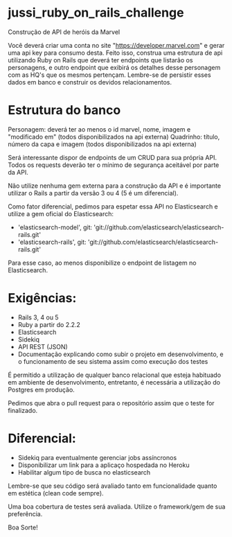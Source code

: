 # jussi_ruby_on_rails_challenge
Construção de API de heróis da Marvel

Você deverá criar uma conta no site "https://developer.marvel.com" e gerar uma api key para consumo desta. Feito isso, construa uma estrutura de api utilizando Ruby on Rails que deverá ter endpoints que listarão os personagens, e outro endpoint que exibirá os detalhes desse personagem com as HQ's que os mesmos pertençam. Lembre-se de persistir esses dados em banco e construir os devidos relacionamentos.

# Estrutura do banco
Personagem: deverá ter ao menos o id marvel, nome, imagem e "modificado em" (todos disponibilizados na api externa)
Quadrinho: título, número da capa e imagem (todos disponibilizados na api externa)

Será interessante dispor de endpoints de um CRUD para sua própria API. Todos os requests deverão ter o mínimo de segurança aceitável por parte da API.

Não utilize nenhuma gem externa para a construção da API e é importante utilizar o Rails a partir da versão 3 ou 4 (5 é um diferencial).

Como fator diferencial, pedimos para espetar essa API no Elasticsearch e utilize a gem oficial do Elasticsearch:
* 'elasticsearch-model', git: 'git://github.com/elasticsearch/elasticsearch-rails.git'
* 'elasticsearch-rails', git: 'git://github.com/elasticsearch/elasticsearch-rails.git'

Para esse caso, ao menos disponibilize o endpoint de listagem no Elasticsearch.

# Exigências:
- Rails 3, 4 ou 5
- Ruby a partir do 2.2.2
- Elasticsearch
- Sidekiq
- API REST (JSON)
- Documentação explicando como subir o projeto em desenvolvimento, e o funcionamento de seu sistema assim como execução dos testes

É permitido a utilização de qualquer banco relacional que esteja habituado em ambiente de desenvolvimento, entretanto, é necessária a utilização do Postgres em produção.

Pedimos que abra o pull request para o repositório assim que o teste for finalizado.

# Diferencial:
- Sidekiq para eventualmente gerenciar jobs assíncronos
- Disponibilizar um link para a aplicaço hospedada no Heroku
- Habilitar algum tipo de busca no elasticsearch

Lembre-se que seu código será avaliado tanto em funcionalidade quanto em estética (clean code sempre).

Uma boa cobertura de testes será avaliada. Utilize o framework/gem de sua preferência.

Boa Sorte!
